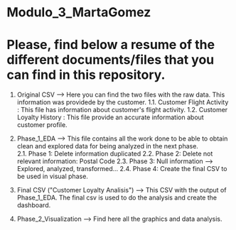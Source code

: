 # Modulo_3_MartaGomez

# Please, find below a resume of the different documents/files that you can find in this repository. 

1. Original CSV --> Here you can find the two files with the raw data. This information was providede by the customer. 
  1.1. Customer Flight Activity : This file has information about customer's flight activity. 
  1.2. Customer Loyalty History : This file provide an accurate information about customer profile.
   
2. Phase_1_EDA --> This file contains all the work done to be able to obtain clean and explored data for being analyzed in the next phase.  
  2.1. Phase 1: Delete information duplicated
  2.2. Phase 2: Delete not relevant information: Postal Code
  2.3. Phase 3: Null information --> Explored, analyzed, transformed...
  2.4. Phase 4: Create the final CSV to be used in visual phase.

3. Final CSV ("Customer Loyalty Analisis") --> This CSV with the output of Phase_1_EDA. The final csv is used to do the analysis and create the dashboard.
   
4. Phase_2_Visualization --> Find here all the graphics and data analysis. 
